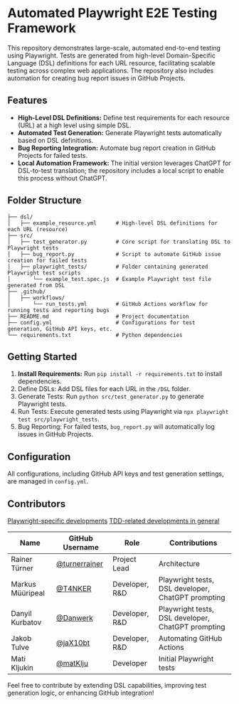 # Automated Playwright E2E Testing Framework
This repository demonstrates large-scale, automated end-to-end testing using Playwright. Tests are generated from high-level Domain-Specific Language (DSL) definitions for each URL resource, facilitating scalable testing across complex web applications. The repository also includes automation for creating bug report issues in GitHub Projects.

## Features
- **High-Level DSL Definitions:** Define test requirements for each resource (URL) at a high level using simple DSL.
- **Automated Test Generation:** Generate Playwright tests automatically based on DSL definitions.
- **Bug Reporting Integration:** Automate bug report creation in GitHub Projects for failed tests.
- **Local Automation Framework:** The initial version leverages ChatGPT for DSL-to-test translation; the repository includes a local script to enable this process without ChatGPT.

## Folder Structure

```
├── dsl/
│   ├── example_resource.yml      # High-level DSL definitions for each URL (resource)
├── src/
│   ├── test_generator.py         # Core script for translating DSL to Playwright tests
│   ├── bug_report.py             # Script to automate GitHub issue creation for failed tests
│   ├── playwright_tests/         # Folder containing generated Playwright test scripts
│       └── example_test.spec.js  # Example Playwright test file generated from DSL
├── .github/
│   ├── workflows/
│       └── run_tests.yml         # GitHub Actions workflow for running tests and reporting bugs
├── README.md                     # Project documentation
├── config.yml                    # Configurations for test generation, GitHub API keys, etc.
└── requirements.txt              # Python dependencies
```

## Getting Started

1. **Install Requirements:** Run `pip install -r requirements.txt` to install dependencies.
2. Define DSLs: Add DSL files for each URL in the `/DSL` folder.
3. Generate Tests: Run `python src/test_generator.py` to generate Playwright tests.
4. Run Tests: Execute generated tests using Playwright via `npx playwright test src/playwright_tests`.
5. Bug Reporting: For failed tests, `bug_report.py` will automatically log issues in GitHub Projects.

## Configuration

All configurations, including GitHub API keys and test generation settings, are managed in `config.yml`.

## Contributors
[Playwright-specific developments](https://github.com/buerokratt/TDD-Playwright/graphs/contributors)
[TDD-related developments in general](https://github.com/buerokratt/TDD/graphs/contributors)

| Name         | GitHub Username | Role                     | Contributions                        |
|--------------|-----------------|--------------------------|--------------------------------------|
| Rainer Türner     | [@turnerrainer](https://github.com/turnerrainer) | Project Lead              | Architecture |
| Markus Müüripeal   | [@T4NKER](https://github.com/T4NKER) | Developer, R&D               | Playwright tests, DSL developer, ChatGPT prompting |
| Danyil Kurbatov   | [@Danwerk](https://github.com/Danwerk) | Developer, R&D                  | Playwright tests, DSL developer, ChatGPT prompting |
| Jakob Tulve  | [@jaX10bt](https://github.com/jaX10bt) | Developer, R&D | Automating GitHub Actions |
| Mati Kljukin  | [@matKlju](https://github.com/matKlju) | Developer | Initial Playwright tests |

Feel free to contribute by extending DSL capabilities, improving test generation logic, or enhancing GitHub integration!
